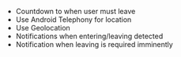 * Countdown to when user must leave
* Use Android Telephony for location
* Use Geolocation
* Notifications when entering/leaving detected
* Notification when leaving is required imminently
